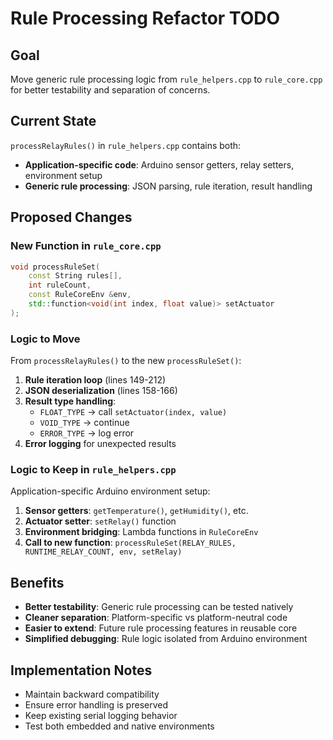 # Rule Processing Refactor TODO

## Goal

Move generic rule processing logic from `rule_helpers.cpp` to `rule_core.cpp` for better testability and separation of concerns.

## Current State

`processRelayRules()` in `rule_helpers.cpp` contains both:

- **Application-specific code**: Arduino sensor getters, relay setters, environment setup
- **Generic rule processing**: JSON parsing, rule iteration, result handling

## Proposed Changes

### New Function in `rule_core.cpp`

```cpp
void processRuleSet(
    const String rules[],
    int ruleCount,
    const RuleCoreEnv &env,
    std::function<void(int index, float value)> setActuator
);
```

### Logic to Move

From `processRelayRules()` to the new `processRuleSet()`:

1. **Rule iteration loop** (lines 149-212)
2. **JSON deserialization** (lines 158-166)
3. **Result type handling**:
   - `FLOAT_TYPE` → call `setActuator(index, value)`
   - `VOID_TYPE` → continue
   - `ERROR_TYPE` → log error
4. **Error logging** for unexpected results

### Logic to Keep in `rule_helpers.cpp`

Application-specific Arduino environment setup:

1. **Sensor getters**: `getTemperature()`, `getHumidity()`, etc.
2. **Actuator setter**: `setRelay()` function
3. **Environment bridging**: Lambda functions in `RuleCoreEnv`
4. **Call to new function**: `processRuleSet(RELAY_RULES, RUNTIME_RELAY_COUNT, env, setRelay)`

## Benefits

- **Better testability**: Generic rule processing can be tested natively
- **Cleaner separation**: Platform-specific vs platform-neutral code
- **Easier to extend**: Future rule processing features in reusable core
- **Simplified debugging**: Rule logic isolated from Arduino environment

## Implementation Notes

- Maintain backward compatibility
- Ensure error handling is preserved
- Keep existing serial logging behavior
- Test both embedded and native environments
